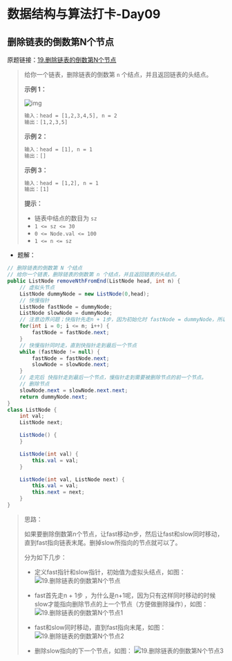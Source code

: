 # 数据结构与算法打卡-Day09

## 删除链表的倒数第N个节点

原题链接：[19.删除链表的倒数第N个节点](https://leetcode-cn.com/problems/remove-nth-node-from-end-of-list/)

> 给你一个链表，删除链表的倒数第 `n` 个结点，并且返回链表的头结点。
>
>  
>
> **示例 1：**
>
> ![img](https://cdn.jsdelivr.net/gh/hiheya/images@master/img/remove_ex1.jpg)
>
> ```tex
> 输入：head = [1,2,3,4,5], n = 2
> 输出：[1,2,3,5]
> ```
>
> **示例 2：**
>
> ```tex
> 输入：head = [1], n = 1
> 输出：[]
> ```
>
> **示例 3：**
>
> ```tex
> 输入：head = [1,2], n = 1
> 输出：[1]
> ```
>
>  
>
> **提示：**
>
> - 链表中结点的数目为 `sz`
> - `1 <= sz <= 30`
> - `0 <= Node.val <= 100`
> - `1 <= n <= sz`
>
>  

- 题解：

```java
// 删除链表的倒数第 N 个结点
// 给你一个链表，删除链表的倒数第 n 个结点，并且返回链表的头结点。
public ListNode removeNthFromEnd(ListNode head, int n) {
    // 虚拟头节点
    ListNode dummyNode = new ListNode(0,head);
    // 快慢指针
    ListNode fastNode = dummyNode;
    ListNode slowNode = dummyNode;
    // 注意边界问题；快指针先走n + 1步，因为初始化时 fastNode = dummyNode，所以这里是 i <= n；如果是 fastNode = head, 则 i < n;
    for(int i = 0; i <= n; i++) {
        fastNode = fastNode.next;
    }
    // 快慢指针同时走，直到快指针走到最后一个节点
    while (fastNode != null) {
        fastNode = fastNode.next;
        slowNode = slowNode.next;
    }
    // 走完后 快指针走到最后一个节点，慢指针走到需要被删除节点的前一个节点。
    // 删除节点
    slowNode.next = slowNode.next.next;
    return dummyNode.next;
}
class ListNode {
    int val;
    ListNode next;

    ListNode() {
    }

    ListNode(int val) {
        this.val = val;
    }

    ListNode(int val, ListNode next) {
        this.val = val;
        this.next = next;
    }
}
```

> 思路：
>
> 如果要删除倒数第n个节点，让fast移动n步，然后让fast和slow同时移动，直到fast指向链表末尾。删掉slow所指向的节点就可以了。
>
> 分为如下几步：
> 
> - 定义fast指针和slow指针，初始值为虚拟头结点，如图：![19.删除链表的倒数第N个节点](https://cdn.jsdelivr.net/gh/hiheya/images@master/img/19.删除链表的倒数第N个节点.png)
>
> - fast首先走n + 1步 ，为什么是n+1呢，因为只有这样同时移动的时候slow才能指向删除节点的上一个节点（方便做删除操作），如图： ![19.删除链表的倒数第N个节点1](https://cdn.jsdelivr.net/gh/hiheya/images@master/img/19.删除链表的倒数第N个节点1.png)
> - fast和slow同时移动，直到fast指向末尾，如图： ![19.删除链表的倒数第N个节点2](https://cdn.jsdelivr.net/gh/hiheya/images@master/img/19.删除链表的倒数第N个节点2.png)
> - 删除slow指向的下一个节点，如图： ![19.删除链表的倒数第N个节点3](https://cdn.jsdelivr.net/gh/hiheya/images@master/img/19.删除链表的倒数第N个节点3.png)
